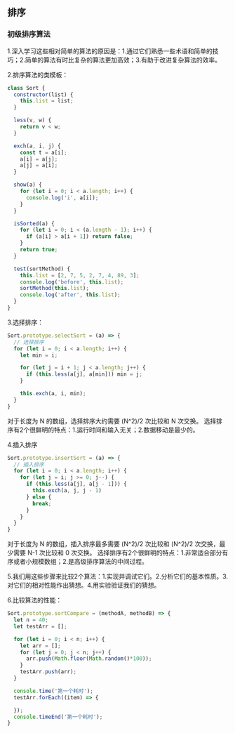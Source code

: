 ## 排序

### 初级排序算法

1.深入学习这些相对简单的算法的原因是：1.通过它们熟悉一些术语和简单的技巧；2.简单的算法有时比复杂的算法更加高效；3.有助于改进复杂算法的效率。

2.排序算法的类模板：

```js
class Sort {
  constructor(list) {
    this.list = list;
  }

  less(v, w) {
    return v < w;
  }

  exch(a, i, j) {
    const t = a[i];
    a[i] = a[j];
    a[j] = a[i];
  }

  show(a) {
    for (let i = 0; i < a.length; i++) {
      console.log('i', a[i]);
    }
  }

  isSorted(a) {
    for (let i = 0; i < (a.length - 1); i++) {
      if (a[i] > a[i + 1]) return false;
    }
    return true;
  }

  test(sortMethod) {
    this.list = [2, 7, 5, 2, 7, 4, 89, 3];
    console.log('before', this.list);
    sortMethod(this.list);
    console.log('after', this.list);
  }
}
```

3.选择排序：

```js
Sort.prototype.selectSort = (a) => {
  // 选择排序
  for (let i = 0; i < a.length; i++) {
    let min = i;

    for (let j = i + 1; j < a.length; j++) {
      if (this.less(a[j], a[min])) min = j;
    }

    this.exch(a, i, min);
  }
}
```

对于长度为 N 的数组，选择排序大约需要 (N^2)/2 次比较和 N 次交换。
选择排序有2个很鲜明的特点：1.运行时间和输入无关；2.数据移动是最少的。

4.插入排序

```js
Sort.prototype.insertSort = (a) => {
  // 插入排序
  for (let i = 0; i < a.length; i++) {
    for (let j = i; j >= 0; j--) {
      if (this.less(a[j], a[j - 1])) {
        this.exch(a, j, j - 1)
      } else {
        break;
      }
    }
  }
}
```

对于长度为 N 的数组，插入排序最多需要 (N^2)/2 次比较和 (N^2)/2 次交换，最少需要 N-1 次比较和 0 次交换。
选择排序有2个很鲜明的特点：1.非常适合部分有序或者小规模数组；2.是高级排序算法的中间过程。

5.我们用这些步骤来比较2个算法：1.实现并调试它们。2.分析它们的基本性质。3.对它们的相对性能作出猜想。4.用实验验证我们的猜想。

6.比较算法的性能：

```js
Sort.prototype.sortCompare = (methodA, methodB) => {
  let n = 40;
  let testArr = [];

  for (let i = 0; i < n; i++) {
    let arr = [];
    for (let j = 0; j < n; j++) {
      arr.push(Math.floor(Math.random()*100));
    }
    testArr.push(arr);
  }

  console.time('第一个耗时');
  testArr.forEach((item) => {

  });
  console.timeEnd('第一个耗时');
}
```
